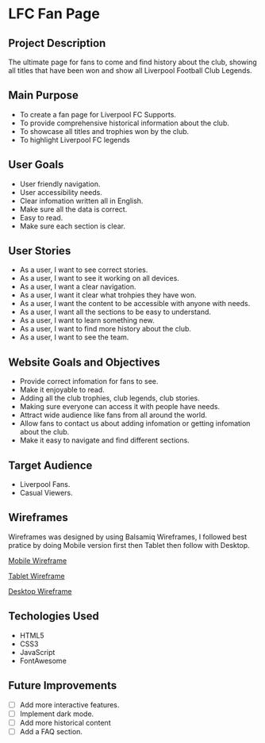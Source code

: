 # LFC Fan Page

## Project Description

The ultimate page for fans to come and find history about the club, showing all titles that have been won and show all Liverpool Football Club Legends.

## Main Purpose

- To create a fan page for Liverpool FC Supports.
- To provide comprehensive historical information about the club.
- To showcase all titles and trophies won by the club.
- To highlight Liverpool FC legends

## User Goals

- User friendly navigation.
- User accessibility needs.
- Clear infomation written all in English.
- Make sure all the data is correct.
- Easy to read.
- Make sure each section is clear.

## User Stories

- As a user, I want to see correct stories.
- As a user, I want to see it working on all devices.
- As a user, I want a clear navigation.
- As a user, I want it clear what trohpies they have won.
- As a user, I want the content to be accessible with anyone with needs.
- As a user, I want all the sections to be easy to understand.
- As a user, I want to learn something new.
- As a user, I want to find more history about the club.
- As a user, I want to see the team.

## Website Goals and Objectives

- Provide correct infomation for fans to see.
- Make it enjoyable to read.
- Adding all the club trophies, club legends, club stories.
- Making sure everyone can access it with people have needs.
- Attract wide audience like fans from all around the world.
- Allow fans to contact us about adding infomation or getting infomation about the club.
- Make it easy to navigate and find different sections.

## Target Audience

- Liverpool Fans.
- Casual Viewers.

## Wireframes

Wireframes was designed by using Balsamiq Wireframes, I followed best pratice by doing Mobile version first then Tablet then follow with Desktop.

[Mobile Wireframe](docs/wireframes/Mobile.png "Mobile Wireframe")

[Tablet Wireframe](docs/wireframes/Tablet.png "Tablet Wireframe")

[Desktop Wireframe](docs/wireframes/Desktop.png "Desktop Wireframe")

## Techologies Used

- HTML5
- CSS3
- JavaScript
- FontAwesome

## Future Improvements

- [ ] Add more interactive features.
- [ ] Implement dark mode.
- [ ] Add more historical content
- [ ] Add a FAQ section.
